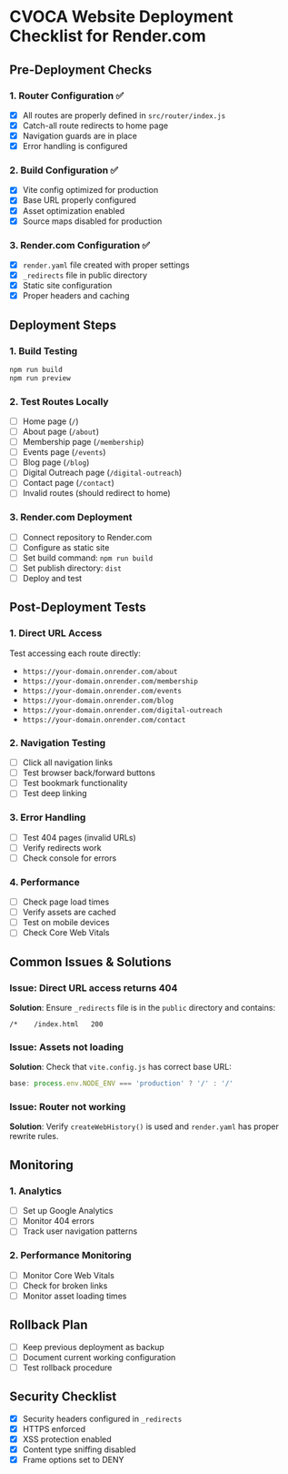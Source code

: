 # CVOCA Website Deployment Checklist for Render.com

## Pre-Deployment Checks

### 1. Router Configuration ✅
- [x] All routes are properly defined in `src/router/index.js`
- [x] Catch-all route redirects to home page
- [x] Navigation guards are in place
- [x] Error handling is configured

### 2. Build Configuration ✅
- [x] Vite config optimized for production
- [x] Base URL properly configured
- [x] Asset optimization enabled
- [x] Source maps disabled for production

### 3. Render.com Configuration ✅
- [x] `render.yaml` file created with proper settings
- [x] `_redirects` file in public directory
- [x] Static site configuration
- [x] Proper headers and caching

## Deployment Steps

### 1. Build Testing
```bash
npm run build
npm run preview
```

### 2. Test Routes Locally
- [ ] Home page (`/`)
- [ ] About page (`/about`)
- [ ] Membership page (`/membership`)
- [ ] Events page (`/events`)
- [ ] Blog page (`/blog`)
- [ ] Digital Outreach page (`/digital-outreach`)
- [ ] Contact page (`/contact`)
- [ ] Invalid routes (should redirect to home)

### 3. Render.com Deployment
- [ ] Connect repository to Render.com
- [ ] Configure as static site
- [ ] Set build command: `npm run build`
- [ ] Set publish directory: `dist`
- [ ] Deploy and test

## Post-Deployment Tests

### 1. Direct URL Access
Test accessing each route directly:
- `https://your-domain.onrender.com/about`
- `https://your-domain.onrender.com/membership`
- `https://your-domain.onrender.com/events`
- `https://your-domain.onrender.com/blog`
- `https://your-domain.onrender.com/digital-outreach`
- `https://your-domain.onrender.com/contact`

### 2. Navigation Testing
- [ ] Click all navigation links
- [ ] Test browser back/forward buttons
- [ ] Test bookmark functionality
- [ ] Test deep linking

### 3. Error Handling
- [ ] Test 404 pages (invalid URLs)
- [ ] Verify redirects work
- [ ] Check console for errors

### 4. Performance
- [ ] Check page load times
- [ ] Verify assets are cached
- [ ] Test on mobile devices
- [ ] Check Core Web Vitals

## Common Issues & Solutions

### Issue: Direct URL access returns 404
**Solution**: Ensure `_redirects` file is in the `public` directory and contains:
```
/*    /index.html   200
```

### Issue: Assets not loading
**Solution**: Check that `vite.config.js` has correct base URL:
```javascript
base: process.env.NODE_ENV === 'production' ? '/' : '/'
```

### Issue: Router not working
**Solution**: Verify `createWebHistory()` is used and `render.yaml` has proper rewrite rules.

## Monitoring

### 1. Analytics
- [ ] Set up Google Analytics
- [ ] Monitor 404 errors
- [ ] Track user navigation patterns

### 2. Performance Monitoring
- [ ] Monitor Core Web Vitals
- [ ] Check for broken links
- [ ] Monitor asset loading times

## Rollback Plan
- [ ] Keep previous deployment as backup
- [ ] Document current working configuration
- [ ] Test rollback procedure

## Security Checklist
- [x] Security headers configured in `_redirects`
- [x] HTTPS enforced
- [x] XSS protection enabled
- [x] Content type sniffing disabled
- [x] Frame options set to DENY 